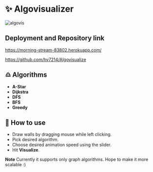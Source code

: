 # ✨ Algovisualizer

![algovis](https://user-images.githubusercontent.com/42354803/78632823-a4f6a100-78bd-11ea-8bc9-5e6ac36a24d2.gif)


## Deployment and Repository link

https://morning-stream-83802.herokuapp.com/

https://github.com/hv7214/Algovisualize

## ♎ Algorithms
- **A-Star**
- **Dijkstra**
- **DFS**
- **BFS**
- **Greedy** 

## 🚀 How to use
- Draw walls by dragging mouse while left clicking.
- Pick desired algorithm.
- Choose desired animation speed using the slider.
- Hit **Visualize**.

**Note**
Currently it supports only graph algorithms. Hope to make it more scalable :)